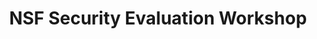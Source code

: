 ---
title: "NSF Security Evaluation Workshop"
project_id: 
conf_date: 2005-07-06
conference_id: ""
presenters:
   - peter_bandettini
summary: "<p>NSF Security Evaluation Workshop, Arlington, VA</p>"
file: /assets/presentations/T178.ppt
filename: T178.ppt
layout: presentation
---